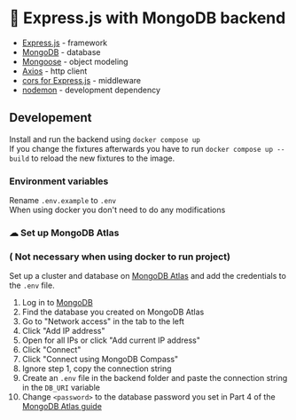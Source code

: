 # 🍑 Express.js with MongoDB backend

- [Express.js](https://expressjs.com/) - framework
- [MongoDB](https://www.mongodb.com/atlas/database) - database
- [Mongoose](https://mongoosejs.com/) - object modeling
- [Axios](https://github.com/axios/axios) - http client
- [cors for Express.js](https://github.com/expressjs/cors) - middleware
- [nodemon](https://github.com/remy/nodemon) - development dependency

## Developement

Install and run the backend using `docker compose up`  
If you change the fixtures afterwards you have to run `docker compose up --build` to reload the new fixtures to the image.

### Environment variables

Rename `.env.example` to `.env`  
When using docker you don't need to do any modifications

### ☁ Set up MongoDB Atlas

### ( Not necessary when using docker to run project)

Set up a cluster and database on [MongoDB Atlas](https://docs.atlas.mongodb.com/getting-started/) and add the credentials to the `.env` file.

1. Log in to [MongoDB](https://account.mongodb.com/account/login)
2. Find the database you created on MongoDB Atlas
3. Go to "Network access" in the tab to the left
4. Click "Add IP address"
5. Open for all IPs or click "Add current IP address"
6. Click "Connect"
7. Click "Connect using MongoDB Compass"
8. Ignore step 1, copy the connection string
9. Create an `.env` file in the backend folder and paste the connection string in the `DB_URI` variable
10. Change `<password>` to the database password you set in Part 4 of the [MongoDB Atlas guide](https://docs.atlas.mongodb.com/getting-started/)
